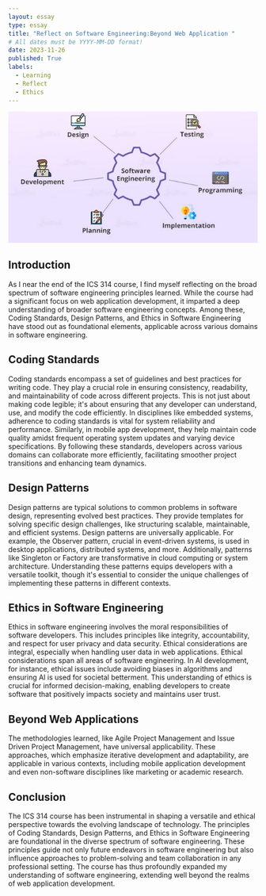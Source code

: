 ```yaml
---
layout: essay
type: essay
title: "Reflect on Software Engineering:Beyond Web Application "
# All dates must be YYYY-MM-DD format!
date: 2023-11-26
published: True
labels:
  - Learning
  - Reflect
  - Ethics
---
```


<img width="600px" src="../img/travel/Software Engineering.jpg" alt="Dreams">



## Introduction

As I near the end of the ICS 314 course, I find myself reflecting on the broad spectrum of software engineering principles learned. While the course had a significant focus on web application development, it imparted a deep understanding of broader software engineering concepts. Among these, Coding Standards, Design Patterns, and Ethics in Software Engineering have stood out as foundational elements, applicable across various domains in software engineering.

## Coding Standards


Coding standards encompass a set of guidelines and best practices for writing code. They play a crucial role in ensuring consistency, readability, and maintainability of code across different projects. This is not just about making code legible; it's about ensuring that any developer can understand, use, and modify the code efficiently. In disciplines like embedded systems, adherence to coding standards is vital for system reliability and performance. Similarly, in mobile app development, they help maintain code quality amidst frequent operating system updates and varying device specifications. By following these standards, developers across various domains can collaborate more efficiently, facilitating smoother project transitions and enhancing team dynamics.

## Design Patterns

Design patterns are typical solutions to common problems in software design, representing evolved best practices. They provide templates for solving specific design challenges, like structuring scalable, maintainable, and efficient systems. Design patterns are universally applicable. For example, the Observer pattern, crucial in event-driven systems, is used in desktop applications, distributed systems, and more. Additionally, patterns like Singleton or Factory are transformative in cloud computing or system architecture. Understanding these patterns equips developers with a versatile toolkit, though it's essential to consider the unique challenges of implementing these patterns in different contexts.

## Ethics in Software Engineering

Ethics in software engineering involves the moral responsibilities of software developers. This includes principles like integrity, accountability, and respect for user privacy and data security. Ethical considerations are integral, especially when handling user data in web applications. Ethical considerations span all areas of software engineering. In AI development, for instance, ethical issues include avoiding biases in algorithms and ensuring AI is used for societal betterment. This understanding of ethics is crucial for informed decision-making, enabling developers to create software that positively impacts society and maintains user trust.

## Beyond Web Applications

The methodologies learned, like Agile Project Management and Issue Driven Project Management, have universal applicability. These approaches, which emphasize iterative development and adaptability, are applicable in various contexts, including mobile application development and even non-software disciplines like marketing or academic research.

## Conclusion

The ICS 314 course has been instrumental in shaping a versatile and ethical perspective towards the evolving landscape of technology. The principles of Coding Standards, Design Patterns, and Ethics in Software Engineering are foundational in the diverse spectrum of software engineering. These principles guide not only future endeavors in software engineering but also influence approaches to problem-solving and team collaboration in any professional setting. The course has thus profoundly expanded my understanding of software engineering, extending well beyond the realms of web application development.
